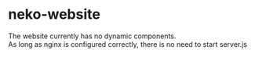 # neko-website
The website currently has no dynamic components.   
As long as nginx is configured correctly, there is no need to start server.js
